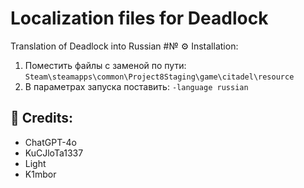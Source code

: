 # Localization files for Deadlock
Translation of Deadlock into Russian
#№ :gear: Installation:
1) Поместить файлы с заменой по пути: `Steam\steamapps\common\Project8Staging\game\citadel\resource`
2) В параметрах запуска поставить: `-language russian`
## :construction_worker: Credits:
  * ChatGPT-4o
  * KuCJloTa1337
  * Light
  * K1mbor
